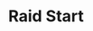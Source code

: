 ---
title: Raid Start
description: Trigger for when a Twitch Raid from your channel to another channel is Started
version: 0.0.33
twitchService: EventSub
variables:
  - name: raidUser
    type: string
    description: Display name of user that is being raided
    value: TwitchUser123
  - name: raidUserName
    type: string
    description: Login name of user that is being raided
    value: twitchuser123
  - name: raidUserId
    type: string
    description: User id of user that is being raided
    value: 718933593
  - name: raidUserProfileImageURL
    type: string
    description: Profile image URL of user that is being raided
  - name: raidUserProfileImageEscaped
    type: string
    description: Profile image URL escaped of user that is being raided
  - name: viewers
    type: number
    description: Amount of viewers that joined in the raid
---